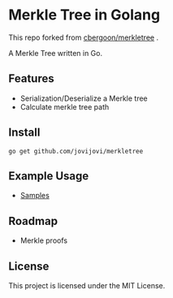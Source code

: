 # Merkle Tree in Golang

This repo forked from [cbergoon/merkletree](https://github.com/cbergoon/merkletree) .

A Merkle Tree written in Go.

## Features

- Serialization/Deserialize a Merkle tree
- Calculate merkle tree path

## Install

```
go get github.com/jovijovi/merkletree
```

## Example Usage

- [Samples](merkle_tree_test.go)

## Roadmap

- Merkle proofs

## License

This project is licensed under the MIT License.
